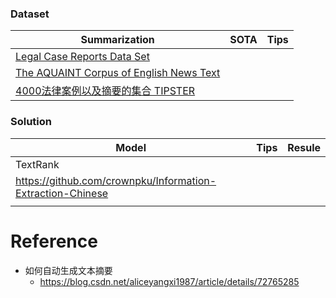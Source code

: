 <!--
 * @Author: your name
 * @Date: 2019-02-19 14:32:52
 * @LastEditTime: 2019-11-07 20:02:20
 * @LastEditors: Please set LastEditors
 * @Description: In User Settings Edit
 * @FilePath: /craft/Workspace-of-NLU/solutions/summarization/README.md
 -->


### Dataset

| Summarization                                                | SOTA | Tips |
| ------------------------------------------------------------ | ---- | ---- |
| [Legal Case Reports Data Set](https://archive.ics.uci.edu/ml/datasets/Legal+Case+Reports) |      |      |
| [The AQUAINT Corpus of English News Text](https://catalog.ldc.upenn.edu/LDC2002T31) |      |      |
| [4000法律案例以及摘要的集合 TIPSTER](http://www-nlpir.nist.gov/related_projects/tipster_summac/cmp_lg.html) |      |      |

### Solution

| Model                                                      | Tips | Resule |
| ---------------------------------------------------------- | ---- | ------ |
| TextRank                                                   |      |        |
| https://github.com/crownpku/Information-Extraction-Chinese |      |        |
|                                                            |      |        |


# Reference

+ 如何自动生成文本摘要
    - https://blog.csdn.net/aliceyangxi1987/article/details/72765285


